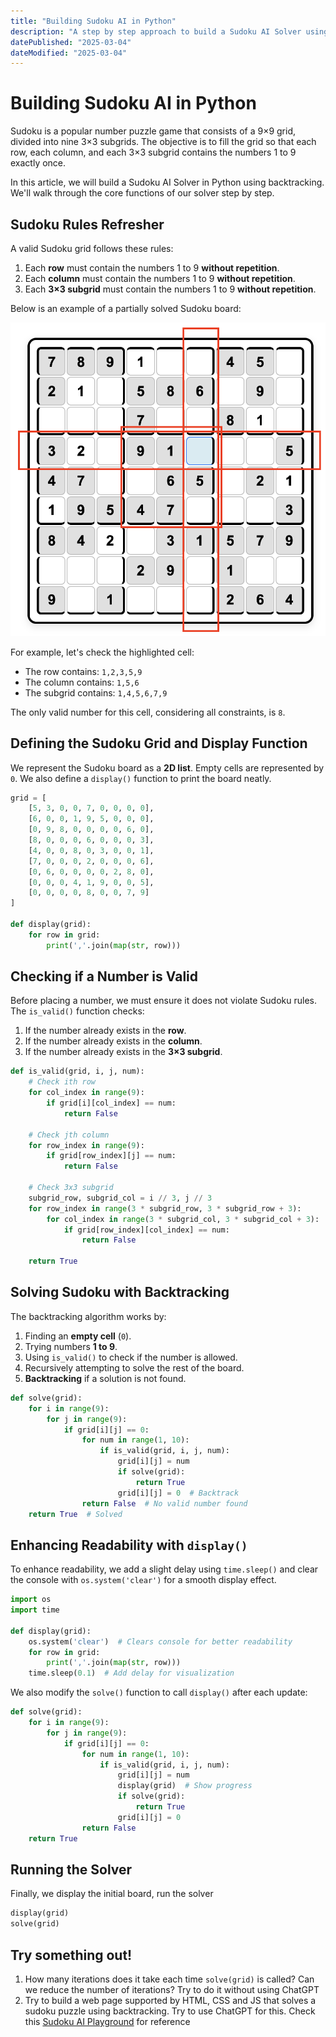 ```yaml
---
title: "Building Sudoku AI in Python"
description: "A step by step approach to build a Sudoku AI Solver using backtracking"
datePublished: "2025-03-04"
dateModified: "2025-03-04"
---
```

# Building Sudoku AI in Python

Sudoku is a popular number puzzle game that consists of a 9×9 grid, divided into nine 3×3 subgrids. The objective is to fill the grid so that each row, each column, and each 3×3 subgrid contains the numbers 1 to 9 exactly once.

In this article, we will build a Sudoku AI Solver in Python using backtracking. We'll walk through the core functions of our solver step by step.


## Sudoku Rules Refresher

A valid Sudoku grid follows these rules:

1. Each **row** must contain the numbers 1 to 9 **without repetition**.
2. Each **column** must contain the numbers 1 to 9 **without repetition**.
3. Each **3×3 subgrid** must contain the numbers 1 to 9 **without repetition**.

Below is an example of a partially solved Sudoku board:

![Sudoku Grid](/images/sudoku-grid.png)

For example, let's check the highlighted cell:
- The row contains: `1,2,3,5,9`
- The column contains: `1,5,6`
- The subgrid contains: `1,4,5,6,7,9`

The only valid number for this cell, considering all constraints, is `8`.



## Defining the Sudoku Grid and Display Function

We represent the Sudoku board as a **2D list**. Empty cells are represented by `0`. We also define a `display()` function to print the board neatly.

```python
grid = [
    [5, 3, 0, 0, 7, 0, 0, 0, 0],
    [6, 0, 0, 1, 9, 5, 0, 0, 0],
    [0, 9, 8, 0, 0, 0, 0, 6, 0],
    [8, 0, 0, 0, 6, 0, 0, 0, 3],
    [4, 0, 0, 8, 0, 3, 0, 0, 1],
    [7, 0, 0, 0, 2, 0, 0, 0, 6],
    [0, 6, 0, 0, 0, 0, 2, 8, 0],
    [0, 0, 0, 4, 1, 9, 0, 0, 5],
    [0, 0, 0, 0, 8, 0, 0, 7, 9]
]

def display(grid):
    for row in grid:
        print(','.join(map(str, row)))
```



## Checking if a Number is Valid

Before placing a number, we must ensure it does not violate Sudoku rules. The `is_valid()` function checks:

1. If the number already exists in the **row**.
2. If the number already exists in the **column**.
3. If the number already exists in the **3×3 subgrid**.

```python
def is_valid(grid, i, j, num):
    # Check ith row
    for col_index in range(9):
        if grid[i][col_index] == num:
            return False
    
    # Check jth column
    for row_index in range(9):
        if grid[row_index][j] == num:
            return False

    # Check 3x3 subgrid
    subgrid_row, subgrid_col = i // 3, j // 3
    for row_index in range(3 * subgrid_row, 3 * subgrid_row + 3):
        for col_index in range(3 * subgrid_col, 3 * subgrid_col + 3):
            if grid[row_index][col_index] == num:
                return False

    return True
```



## Solving Sudoku with Backtracking

The backtracking algorithm works by:
1. Finding an **empty cell** (`0`).
2. Trying numbers **1 to 9**.
3. Using `is_valid()` to check if the number is allowed.
4. Recursively attempting to solve the rest of the board.
5. **Backtracking** if a solution is not found.

```python
def solve(grid):
    for i in range(9):
        for j in range(9):
            if grid[i][j] == 0:
                for num in range(1, 10):
                    if is_valid(grid, i, j, num):
                        grid[i][j] = num
                        if solve(grid):
                            return True
                        grid[i][j] = 0  # Backtrack
                return False  # No valid number found
    return True  # Solved
```



## Enhancing Readability with `display()`

To enhance readability, we add a slight delay using `time.sleep()` and clear the console with `os.system('clear')` for a smooth display effect.

```python
import os
import time

def display(grid):
    os.system('clear')  # Clears console for better readability
    for row in grid:
        print(','.join(map(str, row)))
    time.sleep(0.1)  # Add delay for visualization
```

We also modify the `solve()` function to call `display()` after each update:

```python
def solve(grid):
    for i in range(9):
        for j in range(9):
            if grid[i][j] == 0:
                for num in range(1, 10):
                    if is_valid(grid, i, j, num):
                        grid[i][j] = num
                        display(grid)  # Show progress
                        if solve(grid):
                            return True
                        grid[i][j] = 0
                return False
    return True
```



## Running the Solver

Finally, we display the initial board, run the solver

```python
display(grid)
solve(grid)
```



## Try something out!

1. How many iterations does it take each time `solve(grid)` is called? Can we reduce the number of iterations? Try to do it without using ChatGPT
2. Try to build a web page supported by HTML, CSS and JS that solves a sudoku puzzle using backtracking. Try to use ChatGPT for this. Check this [Sudoku AI Playground](/#/playground/sudoku-ai) for reference